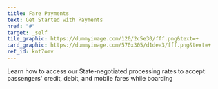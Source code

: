 ```yaml
---
title: Fare Payments
text: Get Started with Payments
href: "#"
target: _self
tile_graphic: https://dummyimage.com/120/2c5e30/fff.png&text=+
card_graphic: https://dummyimage.com/570x305/d1dee3/fff.png&text=+
ref_id: knt7omv
---
```

Learn how to access our State-negotiated processing rates to accept passengers' credit, debit, and mobile fares while boarding
